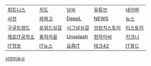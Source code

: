<!-- 줄바꾸기는 행 끝에 스페이스 두칸 입력 -->
<!-- 표 셀 내용 왼쪽정렬 :--- , 오른쪽정렬 ---: , 가운데정렬 :---: -->
|  |  |  |  |  |  
|--|--|--|--|--|  
[피트니스](https://fit.shillashp.com/my/user-info/entrance-detail) | [지도](https://map.naver.com/) | [날씨](https://www.weather.go.kr/w/index.do) | [유튜브](https://www.youtube.com) | [네이버](https://www.naver.com)  
[사전](https://dict.naver.com) | [파파고](https://papago.naver.com/?sk=auto&tk=en) | [DeepL](https://www.deepl.com/en/write) | [NEWS](https://english.hani.co.kr/arti/english_edition) | [뉴스](https://news.naver.com)  
[구글트렌드](https://trends.google.co.kr/trending?geo=KR&status=active&sort=recency&hours=24) | [로워드실검](https://loword.co.kr/keywordTrend) | [시그널실검](https://signal.bz/) | [브런치스토리](https://brunch.co.kr/now) | [티스토리](https://www.tistory.com/category/current)  
[제로IT공작소](https://blog.naver.com/zmsgfc) | [홍차의꿈](https://jsb000.tistory.com/) | [Unsplash](https://unsplash.com/ko) | [펀자이씨](https://imginn.com/punj_toon/) | [키크니](https://imginn.com/keykney/)  
[IT정보](https://riwltnchgo.tistory.com/132) | [IT뉴스](https://blog.daouoffice.com/entry/%EC%A7%81%EC%9E%A5%EC%9D%B8%EC%9D%B4-%EC%9D%BD%EC%96%B4%EB%B3%B4%EB%A9%B4-%EB%8F%84%EC%9B%80%EB%90%98%EB%8A%94-%F0%9F%93%83-IT-%ED%8A%B8%EB%A0%8C%EB%93%9C-%EC%82%AC%EC%9D%B4%ED%8A%B8-5%EA%B0%9C-%EC%B6%94%EC%B2%9C-IT-%EB%89%B4%EC%8A%A4%EB%A0%88%ED%84%B0-%EC%B6%94%EC%B2%9C) | [요즘IT](https://yozm.wishket.com/magazine/list/new) | [테크42](https://www.tech42.co.kr) | [IT월드](https://www.itworld.co.kr)  
[서양미술사](https://m.blog.naver.com/feel_designs/100162037494)  
